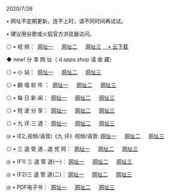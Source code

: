 <p>2020/7/26
<p>• 网址不定期更新，连不上时，请不同时间再试试。
<p>• 建议用谷歌或火狐官方浏览器访问。
<p>◎ • 视 频： 
<a href="http://pcf.hdfmradio.com/" target="_blank">网址一</a> 　 
<a href="http://paf.hdfmradio.com/" target="_blank">网址二</a> 　 
<a href="http://pbf.hdfmradio.com/b.html" target="_blank">网址三</a>
<a href="https://disk.yandex.ru/d/wIUK0uxc3Gk4Ng" target="_blank">　• 云下载 </a></p>
<p>◆ new! 分 享 网 址（ d.spps.shop  请 收 藏）</p>

<p>◎ • 小 站：  
<a href="http://pcf.hdfmradio.com/f.html" target="_blank">网址一</a> 　 
<a href="http://paf.hdfmradio.com/h.html" target="_blank">网址二</a> 　 
<a href="http://pbf.hdfmradio.com/k/" target="_blank">网址三</a></p>
<p>◎ • 翻 墙 软 件 ：  
<a href="http://pcf.hdfmradio.com/ff/" target="_blank">网址一</a> 　 
<a href="http://paf.hdfmradio.com/s/read/a1_nd.html" target="_blank">网址二</a> 　 
<a href="http://pbf.hdfmradio.com/ff/index.html" target="_blank">网址三</a></p>
<p>◎ • 每 日 新 闻：  
<a href="http://pcf.hdfmradio.com/day/" target="_blank">网址一</a> 　 
<a href="http://paf.hdfmradio.com/day/" target="_blank">网址二</a> 　 
<a href="http://pbf.hdfmradio.com/day/index.html" target="_blank">网址三</a></p>
<p>◎ • 短 波 分 享：  
<a href="http://pcf.hdfmradio.com/h/" target="_blank">网址一</a> 　 
<a href="http://pbf.hdfmradio.com/h/" target="_blank">网址二</a> 　 
<a href="http://paf.hdfmradio.com/h/index.html" target="_blank">网址三</a></p>
<p>◎ • 九 评.三 退：  
<a href="http://pcf.hdfmradio.com/t/" target="_blank">网址一</a> 　 
<a href="http://paf.hdfmradio.com/v2/index.html" target="_blank">网址二</a> 　 
<a href="http://pbf.hdfmradio.com/tt/index.html" target="_blank">网址三</a> 　</p>
<p>◎ • (E2_视频/语音)《九 评》视频/语音: 
<a href="http://paf.hdfmradio.com/7738.html" target="_blank">网址一</a> 　 
<a href="http://pcf.hdfmradio.com/7614.html" target="_blank">网址二</a> 　 
<a href="http://pbf.hdfmradio.com/7633.html" target="_blank">网址三</a></p>
<p>◎ • 三 退 管 道...退 党 网：  
<a href="http://pcf.hdfmradio.com/go/td1.html" target="_blank">网址一</a> 　 
<a href="http://paf.hdfmradio.com/go/td2.html" target="_blank">网址二</a> 　 
<a href="http://pbf.hdfmradio.com/go/td3.html" target="_blank">网址三</a></p>
<p>◎ • (F1) 三 退 管 道(一)： 
<a href="http://pcf.hdfmradio.com/dd/" target="_blank">网址一</a> 　 
<a href="http://paf.hdfmradio.com/s/read/a1_tdx.html" target="_blank">网址二</a> 　 
<a href="http://pbf.hdfmradio.com/dd/" target="_blank">网址三</a></p>
<p>◎ • (F2)三 退 管 道(二)： 
<a href="http://paf.hdfmradio.com/d/" target="_blank">网址一</a> 　 
<a href="http://pcf.hdfmradio.com/d/index.html" target="_blank">网址二</a> 　 
<a href="http://pbf.hdfmradio.com/d/" target="_blank">网址三</a></p>
<p>◎ • PDF电子书：  
<a href="http://pcf.hdfmradio.com/p/" target="_blank">网址一</a> 　 
<a href="http://paf.hdfmradio.com/p/index.html" target="_blank">网址二</a> 　 
<a href="http://pbf.hdfmradio.com/p/" target="_blank">网址三</a></p>
